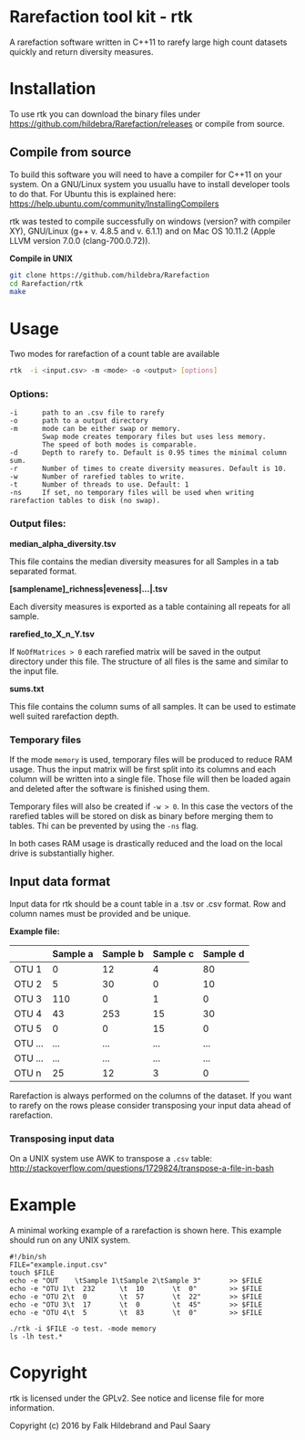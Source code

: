 # Rarefaction tool kit - rtk
A rarefaction software written in C++11 to rarefy large high count datasets quickly and return diversity measures.

# Installation
To use rtk you can download the binary files under https://github.com/hildebra/Rarefaction/releases or compile from source.

## Compile from source
To build this software you will need to have a compiler for C++11 on your system. On a GNU/Linux system you usuallu have to install developer tools to do that. For Ubuntu this is explained here: https://help.ubuntu.com/community/InstallingCompilers


rtk was tested to compile successfully on windows (version? with compiler XY), GNU/Linux (g++ v. 4.8.5 and v. 6.1.1) and on Mac OS 10.11.2 (Apple LLVM version 7.0.0 (clang-700.0.72)).


**Compile in UNIX**
```bash
git clone https://github.com/hildebra/Rarefaction
cd Rarefaction/rtk
make
```

# Usage
Two modes for rarefaction of a count table are available

```bash
rtk  -i <input.csv> -m <mode> -o <output> [options]
```

### Options:
```
-i      path to an .csv file to rarefy
-o      path to a output directory
-m      mode can be either swap or memory.
        Swap mode creates temporary files but uses less memory.
        The speed of both modes is comparable.
-d      Depth to rarefy to. Default is 0.95 times the minimal column sum.
-r      Number of times to create diversity measures. Default is 10.
-w      Number of rarefied tables to write.
-t      Number of threads to use. Default: 1
-ns     If set, no temporary files will be used when writing rarefaction tables to disk (no swap).

```

### Output files:

**median_alpha_diversity.tsv**

This file contains the median diversity measures for all Samples in a tab separated format.

**[samplename]_richness|eveness|...|.tsv**

Each diversity measures is exported as a table containing all repeats for all sample.

**rarefied_to_X_n_Y.tsv**

If `NoOfMatrices > 0` each rarefied matrix will be saved in the output directory under this file. The structure of all files is the same and similar to the input file.

**sums.txt**

This file contains the column sums of all samples. It can be used to estimate well suited rarefaction depth.

### Temporary files
If the mode `memory` is used, temporary files will be produced to reduce RAM usage. Thus the input matrix will be first split into its columns and each column will be written into a single file. Those file will then be loaded again and deleted after the software is finished using them.

Temporary files will also be created if `-w > 0`. In this case the vectors of the rarefied tables will be stored on disk as binary before merging them to tables. Thi can be prevented by using the `-ns` flag.

In both cases RAM usage is drastically reduced and the load on the local drive is substantially higher.



## Input data format
Input data for rtk should be a count table in a .tsv or .csv format.
Row and column names must be provided and be unique.

**Example file:**

|       | Sample a | Sample b | Sample c | Sample d |
|-------|----------|----------|----------|----------|
| OTU 1 | 0        | 12       | 4        | 80       |
| OTU 2 | 5        | 30       | 0        | 10       |
| OTU 3 | 110       | 0        | 1       | 0        |
| OTU 4 | 43       | 253        | 15       | 30        |
| OTU 5 | 0       | 0        | 15       | 0        |
| OTU ... | ...       | ...        | ...       | ...        |
| OTU ... | ...       | ...        | ...       | ...        |
| OTU n | 25       | 12        | 3       | 0        |

Rarefaction is always performed on the columns of the dataset. If you want to rarefy on the rows please consider transposing your input data ahead of rarefaction.

### Transposing input data
On a UNIX system use AWK to transpose a `.csv` table:
http://stackoverflow.com/questions/1729824/transpose-a-file-in-bash





# Example
A minimal working example of a rarefaction is shown here. This example should run on any UNIX system.
```
#!/bin/sh
FILE="example.input.csv"
touch $FILE
echo -e "OUT    \tSample 1\tSample 2\tSample 3"       >> $FILE
echo -e "OTU 1\t  232      \t  10       \t  0"        >> $FILE
echo -e "OTU 2\t  0        \t  57       \t  22"       >> $FILE
echo -e "OTU 3\t  17       \t  0        \t  45"       >> $FILE
echo -e "OTU 4\t  5        \t  83       \t  0"        >> $FILE

./rtk -i $FILE -o test. -mode memory
ls -lh test.*
```


# Copyright
rtk is licensed under the GPLv2. See notice and license file for more information.

Copyright (c) 2016 by Falk Hildebrand and Paul Saary
